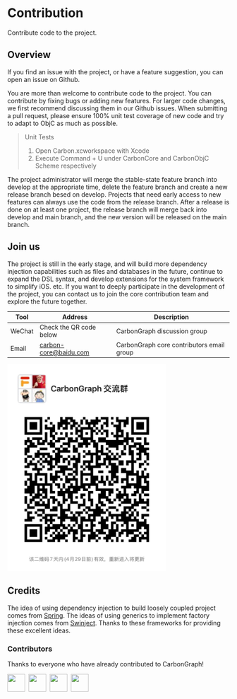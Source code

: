 # Contribution

Contribute code to the project.

## Overview

If you find an issue with the project, or have a feature suggestion, you can open an issue on Github.

You are more than welcome to contribute code to the project. You can contribute by fixing bugs or adding new features. For larger code changes, we first recommend discussing them in our Github issues. When submitting a pull request, please ensure 100% unit test coverage of new code and try to adapt to ObjC as much as possible.

> Unit Tests
> 1. Open Carbon.xcworkspace with Xcode
> 2. Execute Command + U under CarbonCore and CarbonObjC Scheme respectively

The project administrator will merge the stable-state feature branch into develop at the appropriate time, delete the feature branch and create a new release branch besed on develop. Projects that need early access to new features can always use the code from the release branch. After a release is done on at least one project, the release branch will merge back into develop and main branch, and the new version will be released on the main branch.

## Join us

The project is still in the early stage, and will build more dependency injection capabilities such as files and databases in the future, continue to expand the DSL syntax, and develop extensions for the system framework to simplify iOS. etc. If you want to deeply participate in the development of the project, you can contact us to join the core contribution team and explore the future together.

| Tool | Address | Description |
| --- | --- | --- |
| WeChat | Check the QR code below | CarbonGraph discussion group |
| Email | carbon-core@baidu.com | CarbonGraph core contributors email group |

<a href="https://weixin.qq.com/g/AQYAAMrdukzdvyo_JJrKIVjcJXhKFS2Of8v1P6K3bQIIwZ28E1BWAcsfbGWFKEHs"><img width="360" src="Resources/wechat_qr_code.jpg"></a>&nbsp;

## Credits

The idea of using dependency injection to build loosely coupled project comes from [Spring](https://spring.io). The ideas of using generics to implement factory injection comes from [Swinject](https://github.com/Swinject/Swinject). Thanks to these frameworks for providing these excellent ideas.

### Contributors

Thanks to everyone who have already contributed to CarbonGraph!

<a href="https://github.com/xiaofei86"><img width="40" height="40" src="https://avatars.githubusercontent.com/u/8192632"></a>&nbsp;
<a href="https://github.com/lqwang521"><img width="40" height="40" src="https://avatars.githubusercontent.com/u/12582303"></a>&nbsp;
<a href="https://github.com/aipinn"><img width="40" height="40" src="https://avatars.githubusercontent.com/u/16027318"></a>&nbsp;
<a href="https://github.com/stronggbbz"><img width="40" height="40" src="https://avatars.githubusercontent.com/u/4352237"></a>&nbsp;

